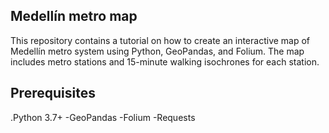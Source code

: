 ## Medellín metro map
This repository contains a tutorial on how to create an interactive map of Medellín metro system using Python, GeoPandas, and Folium. The map includes metro stations and 15-minute walking isochrones for each station.

## Prerequisites
.Python 3.7+
-GeoPandas
-Folium
-Requests
